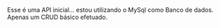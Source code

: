 Esse é uma API inicial... estou utilizando o MySql como Banco de dados. 
Apenas um CRUD básico efetuado.
